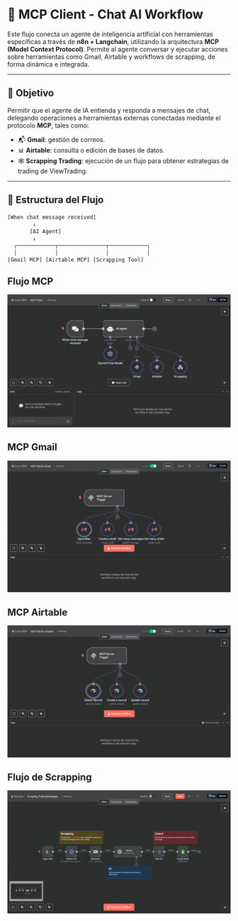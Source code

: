 # 🧠 MCP Client - Chat AI Workflow

Este flujo conecta un agente de inteligencia artificial con herramientas específicas a través de **n8n + Langchain**, utilizando la arquitectura **MCP (Model Context Protocol)**. Permite al agente conversar y ejecutar acciones sobre herramientas como Gmail, Airtable y workflows de scrapping, de forma dinámica e integrada.

---

## 📌 Objetivo

Permitir que el agente de IA entienda y responda a mensajes de chat, delegando operaciones a herramientas externas conectadas mediante el protocolo **MCP**, tales como:

- 📬 **Gmail**: gestión de correos.
- 📊 **Airtable**: consulta o edición de bases de datos.
- 🕸️ **Scrapping Trading**: ejecución de un flujo para obtener estrategias de trading de ViewTrading.

---

## 🔧 Estructura del Flujo

```plaintext
[When chat message received]
        ↓
       [AI Agent]
        ↓
  ┌────────────┬───────────────┬────────────┐
  │            │               │            │
[Gmail MCP] [Airtable MCP] [Scrapping Tool]
```

## Flujo MCP
![MCP](https://raw.githubusercontent.com/MirandaCR/n8n/refs/heads/main/Chatbot%20MCP/Images/Flujo%20MCP.png)

## MCP Gmail
![MCP Gmail](https://raw.githubusercontent.com/MirandaCR/n8n/refs/heads/main/Chatbot%20MCP/Images/MCP%20Gmail.png)

## MCP Airtable
![MCP Airtable](https://raw.githubusercontent.com/MirandaCR/n8n/refs/heads/main/Chatbot%20MCP/Images/MCP%20Airtable.png)

## Flujo de Scrapping
![Scrapping](https://raw.githubusercontent.com/MirandaCR/n8n/refs/heads/main/Scraping%20Estrategias%20de%20Trading/Images/Flujo_n8n_Scraping.png)